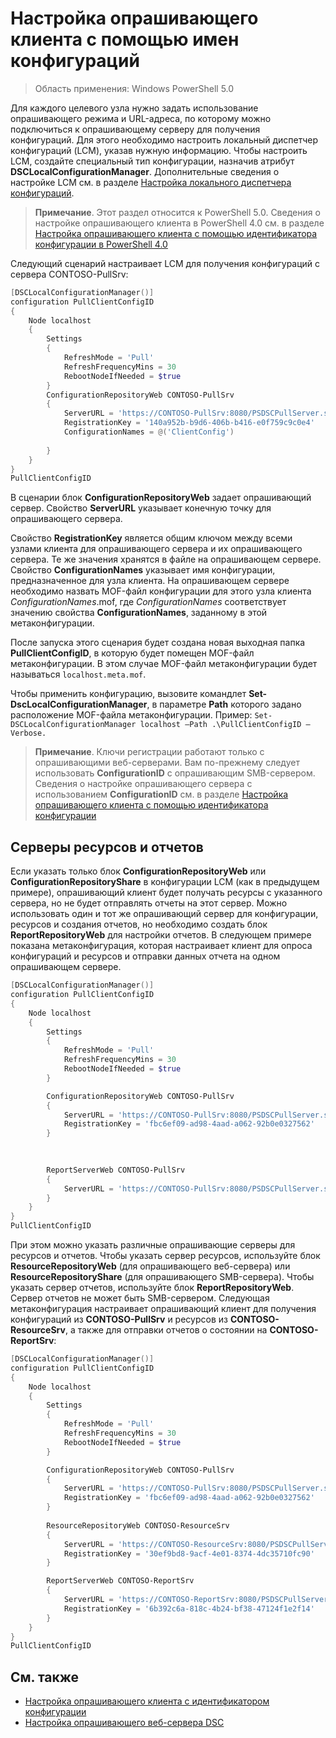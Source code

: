 # Настройка опрашивающего клиента с помощью имен конфигураций

> Область применения: Windows PowerShell 5.0

Для каждого целевого узла нужно задать использование опрашивающего режима и URL-адреса, по которому можно подключиться к опрашивающему серверу для получения конфигураций. Для этого необходимо настроить локальный диспетчер конфигураций (LCM), указав нужную информацию. Чтобы настроить LCM, создайте специальный тип конфигурации, назначив атрибут **DSCLocalConfigurationManager**. Дополнительные сведения о настройке LCM см. в разделе [Настройка локального диспетчера конфигураций](metaConfig.md).

> **Примечание**. Этот раздел относится к PowerShell 5.0. Сведения о настройке опрашивающего клиента в PowerShell 4.0 см. в разделе [Настройка опрашивающего клиента с помощью идентификатора конфигурации в PowerShell 4.0](pullClientConfigID4.md)

Следующий сценарий настраивает LCM для получения конфигураций с сервера CONTOSO-PullSrv:

```powershell
[DSCLocalConfigurationManager()]
configuration PullClientConfigID
{
    Node localhost
    {
        Settings
        {
            RefreshMode = 'Pull'
            RefreshFrequencyMins = 30 
            RebootNodeIfNeeded = $true
        }
        ConfigurationRepositoryWeb CONTOSO-PullSrv
        {
            ServerURL = 'https://CONTOSO-PullSrv:8080/PSDSCPullServer.svc'
            RegistrationKey = '140a952b-b9d6-406b-b416-e0f759c9c0e4'
            ConfigurationNames = @('ClientConfig')
            
        }      
    }
}
PullClientConfigID
```

В сценарии блок **ConfigurationRepositoryWeb** задает опрашивающий сервер. Свойство **ServerURL** указывает конечную точку для опрашивающего сервера.

Свойство **RegistrationKey** является общим ключом между всеми узлами клиента для опрашивающего сервера и их опрашивающего сервера. Те же значения хранятся в файле на опрашивающем сервере. Свойство **ConfigurationNames** указывает имя конфигурации, предназначенное для узла клиента. На опрашивающем сервере необходимо назвать MOF-файл конфигурации для этого узла клиента *ConfigurationNames*.mof, где *ConfigurationNames* соответствует значению свойства **ConfigurationNames**, заданному в этой метаконфигурации.

После запуска этого сценария будет создана новая выходная папка **PullClientConfigID**, в которую будет помещен MOF-файл метаконфигурации. В этом случае MOF-файл метаконфигурации будет называться `localhost.meta.mof`.

Чтобы применить конфигурацию, вызовите командлет **Set-DscLocalConfigurationManager**, в параметре **Path** которого задано расположение MOF-файла метаконфигурации. Пример: `Set-DSCLocalConfigurationManager localhost –Path .\PullClientConfigID –Verbose.`

> **Примечание**. Ключи регистрации работают только с опрашивающими веб-серверами. Вам по-прежнему следует использовать **ConfigurationID** с опрашивающим SMB-сервером. Сведения о настройке опрашивающего сервера с использованием **ConfigurationID** см. в разделе [Настройка опрашивающего клиента с помощью идентификатора конфигурации](pullClientConfigID.md)

## Серверы ресурсов и отчетов

Если указать только блок **ConfigurationRepositoryWeb** или **ConfigurationRepositoryShare** в конфигурации LCM (как в предыдущем примере), опрашивающий клиент будет получать 
ресурсы с указанного сервера, но не будет отправлять отчеты на этот сервер. Можно использовать один и тот же опрашивающий сервер для конфигурации, ресурсов и создания отчетов, но необходимо создать 
блок **ReportRepositoryWeb** для настройки отчетов. В следующем примере показана метаконфигурация, которая настраивает клиент для опроса конфигураций и ресурсов и отправки данных отчета на одном
опрашивающем сервере.

```powershell
[DSCLocalConfigurationManager()]
configuration PullClientConfigID
{
    Node localhost
    {
        Settings
        {
            RefreshMode = 'Pull'
            RefreshFrequencyMins = 30 
            RebootNodeIfNeeded = $true
        }

        ConfigurationRepositoryWeb CONTOSO-PullSrv
        {
            ServerURL = 'https://CONTOSO-PullSrv:8080/PSDSCPullServer.svc'
            RegistrationKey = 'fbc6ef09-ad98-4aad-a062-92b0e0327562'
        }
        
        

        ReportServerWeb CONTOSO-PullSrv
        {
            ServerURL = 'https://CONTOSO-PullSrv:8080/PSDSCPullServer.svc'
        }
    }
}
PullClientConfigID
```


При этом можно указать различные опрашивающие серверы для ресурсов и отчетов. Чтобы указать сервер ресурсов, используйте блок **ResourceRepositoryWeb** (для опрашивающего веб-сервера) или 
**ResourceRepositoryShare** (для опрашивающего SMB-сервера).
Чтобы указать сервер отчетов, используйте блок **ReportRepositoryWeb**. Сервер отчетов не может быть SMB-сервером.
Следующая метаконфигурация настраивает опрашивающий клиент для получения конфигураций из **CONTOSO-PullSrv** и ресурсов из **CONTOSO-ResourceSrv**, а также для отправки отчетов о состоянии на **CONTOSO-ReportSrv**:

```powershell
[DSCLocalConfigurationManager()]
configuration PullClientConfigID
{
    Node localhost
    {
        Settings
        {
            RefreshMode = 'Pull'
            RefreshFrequencyMins = 30 
            RebootNodeIfNeeded = $true
        }

        ConfigurationRepositoryWeb CONTOSO-PullSrv
        {
            ServerURL = 'https://CONTOSO-PullSrv:8080/PSDSCPullServer.svc'
            RegistrationKey = 'fbc6ef09-ad98-4aad-a062-92b0e0327562'
        }
        
        ResourceRepositoryWeb CONTOSO-ResourceSrv
        {
            ServerURL = 'https://CONTOSO-ResourceSrv:8080/PSDSCPullServer.svc'
            RegistrationKey = '30ef9bd8-9acf-4e01-8374-4dc35710fc90'
        }

        ReportServerWeb CONTOSO-ReportSrv
        {
            ServerURL = 'https://CONTOSO-ReportSrv:8080/PSDSCPullServer.svc'
            RegistrationKey = '6b392c6a-818c-4b24-bf38-47124f1e2f14'
        }
    }
}
PullClientConfigID
```

## См. также

* [Настройка опрашивающего клиента с идентификатором конфигурации](pullClientConfigID.md)
* [Настройка опрашивающего веб-сервера DSC](pullServer.md)


<!--HONumber=Apr16_HO2-->


